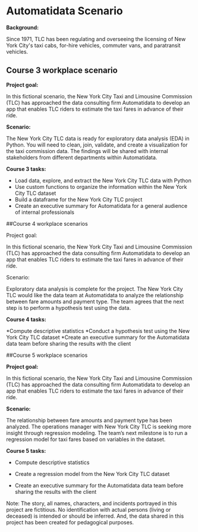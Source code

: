 # Automatidata Scenario
**Background:**

Since 1971, TLC has been regulating and overseeing the licensing of New York City's taxi cabs, for-hire vehicles, commuter vans, and paratransit vehicles.

## Course 3 workplace scenario
**Project goal:** 

In this fictional scenario, the New York City Taxi and Limousine Commission (TLC) has approached the data consulting firm Automatidata to develop an app that enables TLC riders to estimate the taxi fares in advance of their ride.


**Scenario:**

The New York City TLC data is ready for exploratory data analysis (EDA) in Python. You will need to clean, join, validate, and create a visualization for the taxi commission data. The findings will be shared with internal stakeholders from different departments within Automatidata.

**Course 3 tasks:**

- Load data, explore, and extract the New York City TLC data with Python
- Use custom functions to organize the information within the New York City TLC dataset
- Build a dataframe for the New York City TLC project
- Create an executive summary for Automatidata for a general audience of internal professionals

##Course 4 workplace scenarios

Project goal:

In this fictional scenario, the New York City Taxi and Limousine Commission (TLC) has approached the data consulting firm Automatidata to develop an app that enables TLC riders to estimate the taxi fares in advance of their ride.

Scenario:

Exploratory data analysis is complete for the project. The New York City TLC would like the data team at Automatidata to analyze the relationship between fare amounts and payment type. The team agrees that the next step is to perform a hypothesis test using the data.

**Course 4 tasks:**

*Compute descriptive statistics
*Conduct a hypothesis test using the New York City TLC dataset
*Create an executive summary for the Automatidata data team before sharing the results with the client


##Course 5 workplace scenarios

**Project goal:**

In this fictional scenario, the New York City Taxi and Limousine Commission (TLC) has approached the data consulting firm Automatidata to develop an app that enables TLC riders to estimate the taxi fares in advance of their ride.

**Scenario:**

The relationship between fare amounts and payment type has been analyzed. The operations manager with New York City TLC is seeking more insight through regression modeling. The team’s next milestone is to run a regression model for taxi fares based on variables in the dataset.

**Course 5 tasks:**

* Compute descriptive statistics

* Create a regression model from the New York City TLC dataset

* Create an executive summary for the Automatidata data team before sharing the results with the client

Note: The story, all names, characters, and incidents portrayed in this project are fictitious. No identification with actual persons (living or deceased) is intended or should be inferred. And, the data shared in this project has been created for pedagogical purposes. 

